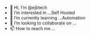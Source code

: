 - 👋 Hi, I’m @ejbtech
- 👀 I’m interested in ...Self Hosted 
- 🌱 I’m currently learning ...Automation
- 💞️ I’m looking to collaborate on ...
- 📫 How to reach me ...

<!---
ejbtech/ejbtech is a ✨ special ✨ repository because its `README.md` (this file) appears on your GitHub profile.
You can click the Preview link to take a look at your changes.
--->
